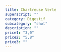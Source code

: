 ```yaml
---
title: Chartreuse Verte
superscript: ""
category: Digestif
subcategory: "shot"
description: ""
price1: "3,0"
price2: "5,8"
price3: ""
---
```

